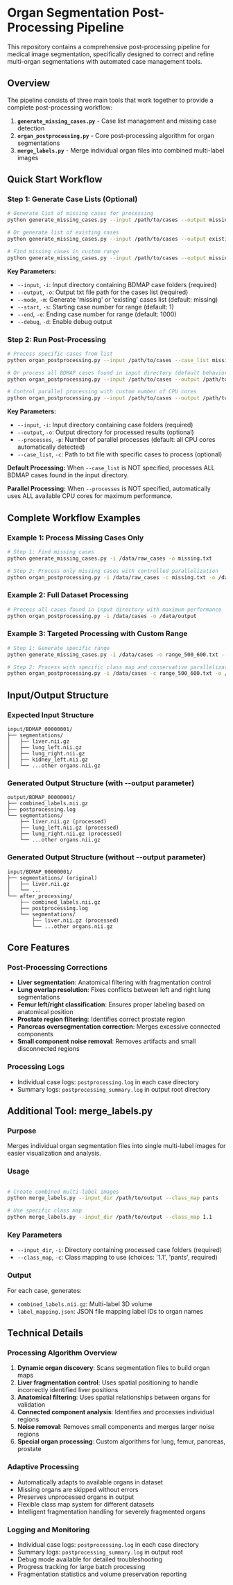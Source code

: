 # Organ Segmentation Post-Processing Pipeline

This repository contains a comprehensive post-processing pipeline for medical image segmentation, specifically designed to correct and refine multi-organ segmentations with automated case management tools.

## Overview

The pipeline consists of three main tools that work together to provide a complete post-processing workflow:

1. **`generate_missing_cases.py`** - Case list management and missing case detection
2. **`organ_postprocessing.py`** - Core post-processing algorithm for organ segmentations
3. **`merge_labels.py`** - Merge individual organ files into combined multi-label images

## Quick Start Workflow

### Step 1: Generate Case Lists (Optional)
```bash
# Generate list of missing cases for processing
python generate_missing_cases.py --input /path/to/cases --output missing_cases.txt

# Or generate list of existing cases
python generate_missing_cases.py --input /path/to/cases --output existing_cases.txt --mode existing

# Find missing cases in custom range
python generate_missing_cases.py --input /path/to/cases --output missing_100_500.txt --start 100 --end 500
```

**Key Parameters:**
- `--input`, `-i`: Input directory containing BDMAP case folders (required)
- `--output`, `-o`: Output txt file path for the cases list (required)
- `--mode`, `-m`: Generate 'missing' or 'existing' cases list (default: missing)
- `--start`, `-s`: Starting case number for range (default: 1)
- `--end`, `-e`: Ending case number for range (default: 1000)
- `--debug`, `-d`: Enable debug output

### Step 2: Run Post-Processing
```bash
# Process specific cases from list
python organ_postprocessing.py --input /path/to/cases --case_list missing_cases.txt --output /path/to/output

# Or process all BDMAP cases found in input directory (default behavior)
python organ_postprocessing.py --input /path/to/cases --output /path/to/output

# Control parallel processing with custom number of CPU cores
python organ_postprocessing.py --input /path/to/cases --output /path/to/output --processes 8
```

**Key Parameters:**
- `--input`, `-i`: Input directory containing case folders (required)
- `--output`, `-o`: Output directory for processed results (optional)
- `--processes`, `-p`: Number of parallel processes (default: all CPU cores automatically detected)
- `--case_list`, `-c`: Path to txt file with specific cases to process (optional)


**Default Processing:** When `--case_list` is NOT specified, processes ALL BDMAP cases found in the input directory.

**Parallel Processing:** When `--processes` is NOT specified, automatically uses ALL available CPU cores for maximum performance.

## Complete Workflow Examples

### Example 1: Process Missing Cases Only
```bash
# Step 1: Find missing cases
python generate_missing_cases.py -i /data/raw_cases -o missing.txt

# Step 2: Process only missing cases with controlled parallelization
python organ_postprocessing.py -i /data/raw_cases -c missing.txt -o /data/processed --processes 8
```

### Example 2: Full Dataset Processing
```bash
# Process all cases found in input directory with maximum performance
python organ_postprocessing.py -i /data/cases -o /data/output
```

### Example 3: Targeted Processing with Custom Range
```bash
# Step 1: Generate specific range
python generate_missing_cases.py -i /data/cases -o range_500_600.txt --start 500 --end 600

# Step 2: Process with specific class map and conservative parallelization
python organ_postprocessing.py -i /data/cases -c range_500_600.txt -o /data/output  --processes 
```

## Input/Output Structure

### Expected Input Structure
```
input/BDMAP_00000001/
├── segmentations/
│   ├── liver.nii.gz
│   ├── lung_left.nii.gz
│   ├── lung_right.nii.gz
│   ├── kidney_left.nii.gz
│   └── ...other organs.nii.gz
```

### Generated Output Structure (with --output parameter)
```
output/BDMAP_00000001/
├── combined_labels.nii.gz
├── postprocessing.log
└── segmentations/
    ├── liver.nii.gz (processed)
    ├── lung_left.nii.gz (processed)
    ├── lung_right.nii.gz (processed)
    └── ...other organs.nii.gz
```

### Generated Output Structure (without --output parameter)
```
input/BDMAP_00000001/
├── segmentations/ (original)
│   ├── liver.nii.gz
│   └── ...
└── after_processing/
    ├── combined_labels.nii.gz
    ├── postprocessing.log
    └── segmentations/
        ├── liver.nii.gz (processed)
        └── ...other organs.nii.gz
```

## Core Features

### Post-Processing Corrections
- **Liver segmentation**: Anatomical filtering with fragmentation control 
- **Lung overlap resolution**: Fixes conflicts between left and right lung segmentations
- **Femur left/right classification**: Ensures proper labeling based on anatomical position
- **Prostate region filtering**: Identifies correct prostate region
- **Pancreas oversegmentation correction**: Merges excessive connected components
- **Small component noise removal**: Removes artifacts and small disconnected regions


### Processing Logs
- Individual case logs: `postprocessing.log` in each case directory
- Summary logs: `postprocessing_summary.log` in output root directory

## Additional Tool: merge_labels.py

### Purpose
Merges individual organ segmentation files into single multi-label images for easier visualization and analysis.

### Usage
```bash

# Create combined multi-label images
python merge_labels.py --input_dir /path/to/output --class_map pants

# Use specific class map
python merge_labels.py --input_dir /path/to/output --class_map 1.1
```

### Key Parameters
- `--input_dir`, `-i`: Directory containing processed case folders (required)
- `--class_map`, `-c`: Class mapping to use (choices: '1.1', 'pants', required)


### Output
For each case, generates:
- `combined_labels.nii.gz`: Multi-label 3D volume
- `label_mapping.json`: JSON file mapping label IDs to organ names

## Technical Details

### Processing Algorithm Overview
1. **Dynamic organ discovery**: Scans segmentation files to build organ maps
2. **Liver fragmentation control**: Uses spatial positioning to handle incorrectly identified liver positions
3. **Anatomical filtering**: Uses spatial relationships between organs for validation
4. **Connected component analysis**: Identifies and processes individual regions
5. **Noise removal**: Removes small components and merges larger noise regions
6. **Special organ processing**: Custom algorithms for lung, femur, pancreas, prostate

### Adaptive Processing
- Automatically adapts to available organs in dataset
- Missing organs are skipped without errors
- Preserves unprocessed organs in output
- Flexible class map system for different datasets
- Intelligent fragmentation handling for severely fragmented organs

### Logging and Monitoring
- Individual case logs: `postprocessing.log` in each case directory
- Summary logs: `postprocessing_summary.log` in output root
- Debug mode available for detailed troubleshooting
- Progress tracking for large batch processing
- Fragmentation statistics and volume preservation reporting


